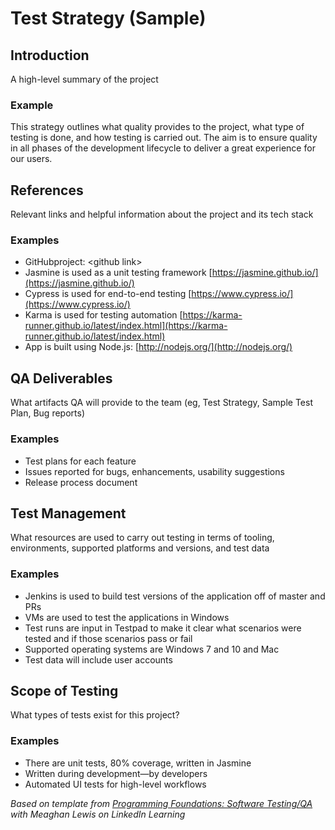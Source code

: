 # **Test Strategy (Sample)**

## **Introduction**

A high-level summary of the project

### **Example**

This strategy outlines what quality provides to the project, what type of testing is done, and how testing is carried out. The aim is to ensure quality in all phases of the development lifecycle to deliver a great experience for our users.

## **References**

Relevant links and helpful information about the project and its tech stack

### **Examples**

- GitHubproject: \<github link\>
- Jasmine is used as a unit testing framework [https://jasmine.github.io/](https://jasmine.github.io/)
- Cypress is used for end-to-end testing [https://www.cypress.io/](https://www.cypress.io/) 
- Karma is used for testing automation [https://karma-runner.github.io/latest/index.html](https://karma-runner.github.io/latest/index.html)
- App is built using Node.js: [http://nodejs.org/](http://nodejs.org/)

## **QA Deliverables**

What artifacts QA will provide to the team (eg, Test Strategy, Sample Test Plan, Bug reports)

### **Examples**

- Test plans for each feature
- Issues reported for bugs, enhancements, usability suggestions
- Release process document

## **Test Management**

What resources are used to carry out testing in terms of tooling, environments, supported platforms and versions, and test data

### **Examples**

- Jenkins is used to build test versions of the application off of master and PRs
- VMs are used to test the applications in Windows
- Test runs are input in Testpad to make it clear what scenarios were tested and if those scenarios pass or fail
- Supported operating systems are Windows 7 and 10 and Mac
- Test data will include user accounts

## **Scope of Testing**

What types of tests exist for this project?

### **Examples**

- There are unit tests, 80% coverage, written in Jasmine
- Written during development—by developers
- Automated UI tests for high-level workflows

_Based on template from_ [_Programming Foundations: Software Testing/QA_](https://www.linkedin.com/learning/programming-foundations-software-testing-qa/create-a-test-strategy?autoSkip=true&autoplay=true&contextUrn=urn%3Ali%3AlyndaLearningPath%3A57f7e27c3dd559e018dfe994&resume=false&u=2104084) _with Meaghan Lewis on LinkedIn Learning_
